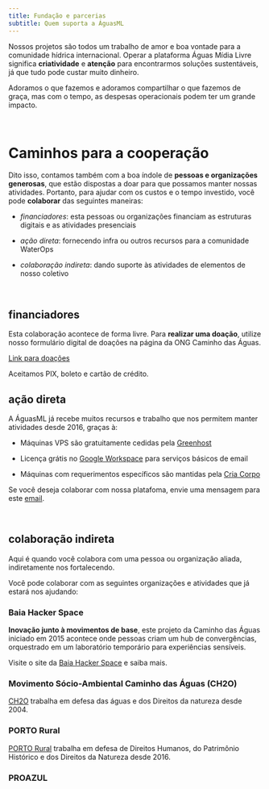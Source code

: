 ```yaml
---
title: Fundação e parcerias
subtitle: Quem suporta a ÁguasML
---
```


Nossos projetos são todos um trabalho de amor e boa vontade para a comunidade hídrica internacional. Operar a plataforma Águas Mídia Livre significa **criatividade** e **atenção** para encontrarmos soluções sustentáveis, já que tudo pode custar muito dinheiro.

Adoramos o que fazemos e adoramos compartilhar o que fazemos de graça, mas com o tempo, as despesas operacionais podem ter um grande impacto. 

<br>

# Caminhos para a cooperação

Dito isso, contamos também com a boa índole de **pessoas e organizações generosas**, que estão dispostas a doar para que possamos manter nossas atividades. Portanto, para ajudar com os custos e o tempo investido, você pode **colaborar** das seguintes maneiras:

* *financiadores*: esta pessoas ou organizações financiam as estruturas digitais e as atividades presenciais

* *ação direta*: fornecendo infra ou outros recursos para a comunidade WaterOps

* *colaboração indireta*: dando suporte às atividades de elementos de nosso coletivo



<br>

## financiadores

Esta colaboração acontece de forma livre. Para **realizar uma doação**, utilize nosso formulário digital de doações na página da ONG Caminho das Águas.

[Link para doações](https://caminhodasaguas.org.br/fontes/suportando-a-plataforma-aguasml/)

Aceitamos PIX, boleto e cartão de crédito.


## ação direta

A ÁguasML já recebe muitos recursos e trabalho que nos permitem manter atividades desde 2016, graças à: 

* Máquinas VPS são gratuitamente cedidas pela [Greenhost](https://greenhost.com)
  
* Licença grátis no [Google Workspace](https://gmail.com) para serviços básicos de email

* Máquinas com requerimentos específicos são mantidas pela [Cria Corpo](https://criacorpo.com.br)


Se você deseja colaborar com nossa platafoma, envie uma mensagem para este [email](mailto:waterops@aguas.ml).


<br>

## colaboração indireta
Aqui é quando você colabora com uma pessoa ou organização aliada, indiretamente nos fortalecendo.

Você pode colaborar com as seguintes organizações e atividades que já estará nos ajudando:

### Baia Hacker Space
**Inovação junto à movimentos de base**, este projeto da Caminho das Águas iniciado em 2015 acontece onde pessoas criam um hub de convergências, orquestrado em um laboratório temporário para experiências sensíveis.

Visite o site da [Baia Hacker Space](https://baiahacker.space) e saiba mais.


### Movimento Sócio-Ambiental Caminho das Águas (CH2O)
[CH2O](https://caminhodasaguas.org.br/) trabalha em defesa das águas e dos Direitos da natureza desde 2004.


### PORTO Rural
[PORTO Rural](https://portorural.com.br/) trabalha em defesa de Direitos Humanos, do Patrimônio Histórico e dos Direitos da Natureza desde 2016.


### PROAZUL




<br>